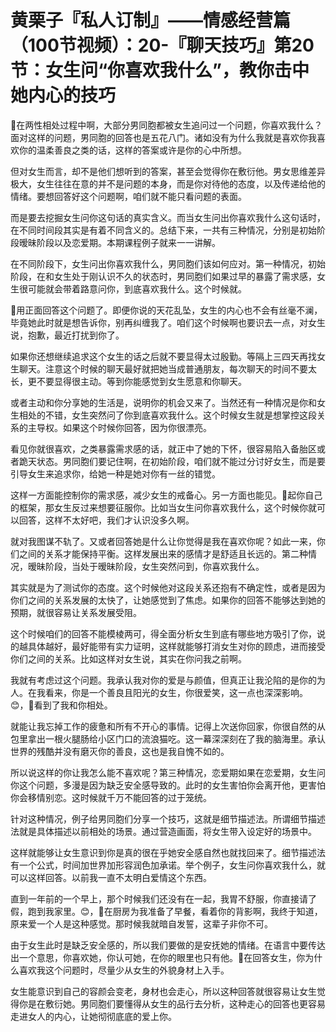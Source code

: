 # 黄栗子『私人订制』——情感经营篇（100节视频）：20-『聊天技巧』第20节：女生问“你喜欢我什么”，教你击中她内心的技巧

🎼在两性相处过程中啊，大部分男同胞都被女生追问过一个问题，你喜欢我什么？面对这样的问题，男同胞的回答也是五花八门。诸如没有为什么我就是喜欢你我喜欢你的温柔善良之类的话，这样的答案或许是你的心中所想。

但对女生而言，却不是他们想听到的答案，甚至会觉得你在敷衍他。男女思维差异极大，女生往往在意的并不是问题的本身，而是你对待他的态度，以及传递给他的情绪。要想回答好这个问题啊，咱们就不能只看问题的表面。

而是要去挖掘女生问你这句话的真实含义。而当女生问出你喜欢我什么这句话时，在不同时间段其实是有着不同含义的。总结下来，一共有三种情况，分别是初始阶段暧昧阶段以及恋爱期。本期课程例子就来一一讲解。

在不同阶段下，女生问出你喜欢我什么，男同胞们该如何应对。第一种情况，初始阶段，在和女生处于刚认识不久的状态时，男同胞们如果过早的暴露了需求感，女生很可能就会带着路意问你，到底喜欢我什么。这个时候就。

🎼用正面回答这个问题了。即便你说的天花乱坠，女生的内心也不会有丝毫不澜，毕竟她此时就是想告诉你，别再纠缠我了。咱们这个时候啊也要识去一点，对女生说，抱歉，最近打扰到你了。

如果你还想继续追求这个女生的话之后就不要显得太过殷勤。等隔上三四天再找女生聊天。注意这个时候的聊天最好就把她当成普通朋友，每次聊天的时间不要太长，更不要显得很主动。等到你能感觉到女生愿意和你聊天。

或者主动和你分享她的生活是，说明你的机会又来了。当然还有一种情况是你和女生相处的不错，女生突然问了你到底喜欢我什么。这个时候女生就是想掌控这段关系的主导权。如果这个时候你回答，因为你很漂亮。

看见你就很喜欢，之类暴露需求感的话，就正中了她的下怀，很容易陷入备胎区或者跪天状态。男同胞们要记住啊，在初始阶段，咱们就不能过分讨好女生，而是要引导女生来追求你，给她一种是她对你有一丝的错觉。

这样一方面能控制你的需求感，减少女生的戒备心。另一方面也能见。🎼起你自己的框架，那女生反过来想要征服你。比如当女生问你喜欢我什么，这个时候你就可以回答，这样不太好吧，我们才认识没多久啊。

就对我图谋不轨了。又或者回答她是什么让你觉得是我在喜欢你呢？如此一来，你们之间的关系才能保持平衡。这样发展出来的感情才是舒适且长远的。第二种情况，暧昧阶段，当处于暧昧阶段，女生突然问到，你喜欢我什么。

其实就是为了测试你的态度。这个时候他对这段关系还抱有不确定性，或者是因为你们之间的关系发展的太快了，让她感觉到了焦虑。如果你的回答不能够达到她的预期，就很容易让关系发展受阻。

这个时候咱们的回答不能模棱两可，得全面分析女生到底有哪些地方吸引了你，说的越具体越好，最好能带有实力证明，这样就能够打消女生对你的顾虑，进而接受你们之间的关系。比如这样对女生说，其实在你问我之前啊。

我就有考虑过这个问题。我承认我对你的爱是与颜值，但真正让我沦陷的是你的为人。在我看来，你是一个善良且阳光的女生，你很爱笑，这一点也深深影响。😊，🎼看到了我和你相处。

就能让我忘掉工作的疲惫和所有不开心的事情。记得上次送你回家，你很自然的从包里拿出一根火腿肠给小区门口的流浪猫吃。这一幕深深刻在了我的脑海里。承认世界的残酷并没有磨灭你的善良，这也是我自愧不如的。

所以说这样的你让我怎么能不喜欢呢？第三种情况，恋爱期如果在恋爱期，女生问你这个问题，多漫是因为缺乏安全感导致的。此时的女生害怕你会离开他，更害怕你会移情别恋。这时候就千万不能回答的过于笼统。

针对这种情况，例子给男同胞们分享一个技巧，这就是细节描述法。所谓细节描述法就是具体描述以前相处的场景。通过营造画面，将女生带入设定好的场景中。

这样就能够让女生意识到你是真的很在乎她安全感自然也就找回来了。细节描述法有一个公式，时间加世界加形容润色加承诺。举个例子，女生问你喜欢我什么，就可以这样回答。以前我一直不太明白爱情这个东西。

直到一年前的一个早上，那个时候我们还没有在一起，我胃不舒服，你直接请了假，跑到我家里。😊，🎼在厨房为我准备了早餐，看着你的背影啊，我终于知道，原来爱一个人是这种感觉。那时候我就暗自发誓，这辈子非你不可。

由于女生此时是缺乏安全感的，所以我们要做的是安抚她的情绪。在语言中要传达出一个意思，你喜欢她，你认可她，在你的眼里也只有他。🎼在回答女生，你为什么喜欢我这个问题时，尽量少从女生的外貌身材上入手。

女生能意识到自己的容颜会变老，身材也会走心，所以这种回答就很容易让女生觉得你是在敷衍她。男同胞们要懂得从女生的品行去分析，这种走心的回答也更容易走进女人的内心，让她彻彻底底的爱上你。

